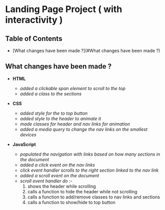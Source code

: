 # Landing Page Project ( with interactivity )

## Table of Contents

* [What changes have been made ?](#What changes have been made ?)

## What changes have been made ?

- **HTML**
	- *added a clickable span element to scroll to the top*
	- *added a class to the sections*
	
- **CSS**
	- *added style for the to top button*
	- *added style to the header to animate it*
	- *made classes for header and nav links for animation*
	- *added a media query to change the nav links on the smallest devices*
	
- **JavaScript**
	- *populated the navigation with links based on how many sections in the document*
	- *added a click event on the nav links*
	- *click event handler scrolls to the right section linked to the nav link*
	- *added a scroll event on the document*
	- *scroll event handler do :-* 
		1. shows the header while scrolling
		2. calls a function to hide the header while not scrolling 
		3. calls a function to add/remove classes to nav links and sections 
		4. calls a function to show/hide to top button 
	
	
